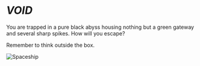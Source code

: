 # ***VOID***
You are trapped in a pure black abyss housing nothing but a green gateway and several sharp spikes. How will you escape?

Remember to think outside the box.

![Spaceship](https://github.com/TacoGuy21/VOID/assets/119009502/c779e3ea-cf23-4743-abed-76f7c4092a22)
